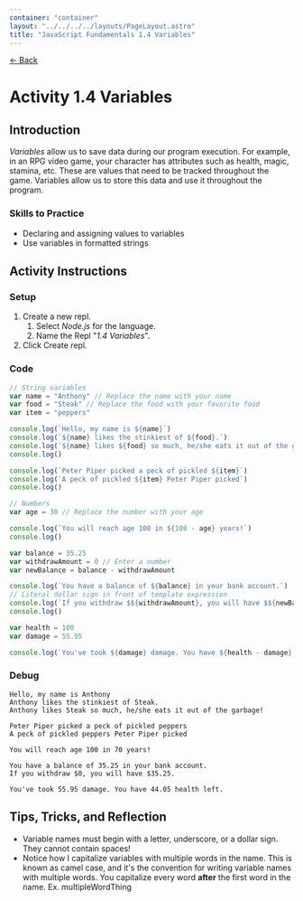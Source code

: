 ```yaml
---
container: "container"
layout: "../../../../layouts/PageLayout.astro"
title: "JavaScript Fundamentals 1.4 Variables"
---
```


[← Back](/comp-sci/javascript/)

# Activity 1.4 Variables

## Introduction

_Variables_ allow us to save data during our program execution. For example, in an RPG video game, your character has attributes such as health, magic, stamina, etc. These are values that need to be tracked throughout the game. Variables allow us to store this data and use it throughout the program.

### Skills to Practice

- Declaring and assigning values to variables
- Use variables in formatted strings

## Activity Instructions

### Setup

1. Create a new repl.
   1. Select _Node.js_ for the language.
   2. Name the Repl "_1.4 Variables_".
2. Click Create repl.

### Code

```javascript
// String variables
var name = "Anthony" // Replace the name with your name
var food = "Steak" // Replace the food with your favorite food
var item = "peppers"

console.log(`Hello, my name is ${name}`)
console.log(`${name} likes the stinkiest of ${food}.`)
console.log(`${name} likes ${food} so much, he/she eats it out of the garbage!`)
console.log()

console.log(`Peter Piper picked a peck of pickled ${item}`)
console.log(`A peck of pickled ${item} Peter Piper picked`)
console.log()

// Numbers
var age = 30 // Replace the number with your age

console.log(`You will reach age 100 in ${100 - age} years!`)
console.log()

var balance = 35.25
var withdrawAmount = 0 // Enter a number
var newBalance = balance - withdrawAmount

console.log(`You have a balance of ${balance} in your bank account.`)
// Literal dollar sign in front of template expression
console.log(`If you withdraw $${withdrawAmount}, you will have $${newBalance}.`)
console.log()

var health = 100
var damage = 55.95

console.log(`You've took ${damage} damage. You have ${health - damage} health left.`)
```

### Debug

```
Hello, my name is Anthony
Anthony likes the stinkiest of Steak.
Anthony likes Steak so much, he/she eats it out of the garbage!

Peter Piper picked a peck of pickled peppers
A peck of pickled peppers Peter Piper picked

You will reach age 100 in 70 years!

You have a balance of 35.25 in your bank account.
If you withdraw $0, you will have $35.25.

You've took 55.95 damage. You have 44.05 health left.
```

## Tips, Tricks, and Reflection

- Variable names must begin with a letter, underscore, or a dollar sign. They cannot contain spaces!
- Notice how I capitalize variables with multiple words in the name. This is known as camel case, and it's the convention for writing variable names with multiple words. You capitalize every word **after** the first word in the name. Ex. multipleWordThing
